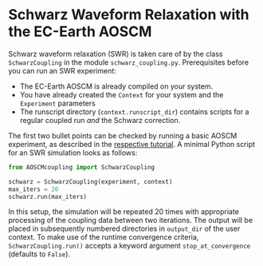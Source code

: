 # Schwarz Waveform Relaxation with the EC-Earth AOSCM

Schwarz waveform relaxation (SWR) is taken care of by the class `SchwarzCoupling` in the module `schwarz_coupling.py`.
Prerequisites before you can run an SWR experiment:
- The EC-Earth AOSCM is already compiled on your system.
- You have already created the `Context` for your system and the `Experiment` parameters
- The runscript directory (`context.runscript_dir`) contains scripts for a regular coupled run *and* the Schwarz correction.

The first two bullet points can be checked by running a basic AOSCM experiment, as described in the [respective tutorial](01_basic_aoscm_experiment.md).
A minimal Python script for an SWR simulation looks as follows:

```python
from AOSCMcoupling import SchwarzCoupling

schwarz = SchwarzCoupling(experiment, context)
max_iters = 20
schwarz.run(max_iters)
```

In this setup, the simulation will be repeated 20 times with appropriate processing of the coupling data between two iterations.
The output will be placed in subsequently numbered directories in `output_dir` of the user context.
To make use of the runtime convergence criteria, `SchwarzCoupling.run()` accepts a keyword argument `stop_at_convergence` (defaults to `False`).
